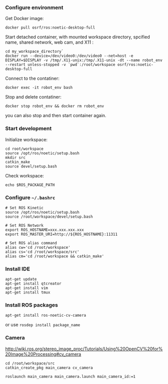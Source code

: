 ### Configure environment

Get Docker image:

`docker pull osrf/ros:noetic-desktop-full`

Start detached container, with mounted workspace directory, spcified name, shared network, web cam, and X11 :
~~~
cd my_workspace_directory`
docker run --device=/dev/video0:/dev/video0 --net=host -e DISPLAY=$DISPLAY -v /tmp/.X11-unix:/tmp/.X11-unix -dt --name robot_env --restart unless-stopped -v `pwd`:/root/workspace osrf/ros:noetic-desktop-full
~~~
Connect to the contatiner:

`docker exec -it robot_env bash`

Stop and delete contatiner:

`docker stop robot_env && docker rm robot_env`

you can also stop and then start container again.

### Start development

Initialize workspace:
~~~
cd root/workspace
source /opt/ros/noetic/setup.bash
mkdir src
catkin_make
source devel/setup.bash
~~~
Check workspace:

`echo $ROS_PACKAGE_PATH`

### Configure `~/.bashrc`
~~~
# Set ROS Kinetic
source /opt/ros/noetic/setup.bash
source /root/workspace/devel/setup.bash

# Set ROS Network
export ROS_HOSTNAME=xxx.xxx.xxx.xxx
export ROS_MASTER_URI=http://${ROS_HOSTNAME}:11311

# Set ROS alias command
alias cw='cd /root/workspace'
alias cs='cd /root/workspace/src'
alias cm='cd /root/workspace && catkin_make'
~~~

### Install IDE
~~~
apt-get update
apt-get install qtcreator
apt-get install vim
apt-get install tmux
~~~

### Install ROS packages

`apt-get install ros-noetic-cv-camera`

or use `rosdep install package_name`

### Camera

http://wiki.ros.org/stereo_image_proc/Tutorials/Using%20OpenCV%20for%20Image%20Processing#cv_camera

~~~
cd /root/workspace/src
catkin_create_pkg main_camera cv_camera

roslaunch main_camera main_camera.launch main_camera_id:=1
~~~
